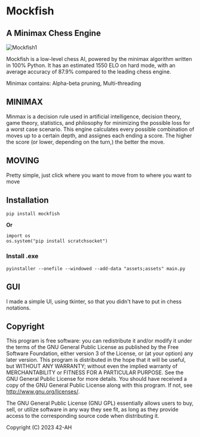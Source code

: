 # Mockfish
## A Minimax Chess Engine

![Mockfish1](https://github.com/42-AH/Mockfish/assets/162044943/5608db62-b128-449d-a010-fa8ca6a57051)





Mockfish is a low-level chess AI, powered by the minimax algorithm written in 100% Python.
It has an estimated 1550 ELO on hard mode, with an average accuracy of 87.9%  compared to the leading chess engine.

Minimax contains:
Alpha-beta pruning, 
Multi-threading


## MINIMAX
Minmax is a decision rule used in artificial intelligence, decision theory, game theory, statistics, and philosophy for minimizing the possible loss for a worst case scenario.
This engine calculates every possible combination of moves up to a certain depth, and assignes each ending a score. The higher the score (or lower, depending on the turn,) the better the move. 
## MOVING
Pretty simple, just click where you want to move from to where you want to move
## Installation
```pip install mockfish```

__Or__

```
import os
os.system("pip install scratchsocket")
```
### Install .exe
```pyinstaller --onefile --windowed --add-data "assets;assets" main.py```
## GUI
I made a simple UI, using tkinter, so that you didn't have to put in chess notations.

## Copyright

This program is free software: you can redistribute it and/or modify it under the terms of the GNU General Public License as published by the Free Software Foundation, either version 3 of the License, or (at your option) any later version.
This program is distributed in the hope that it will be useful, but WITHOUT ANY WARRANTY; without even the implied warranty of MERCHANTABILITY or FITNESS FOR A PARTICULAR PURPOSE. See the GNU General Public License for more details.
You should have received a copy of the GNU General Public License along with this program. If not, see http://www.gnu.org/licenses/.

The GNU General Public License (GNU GPL) essentially allows users to buy, sell, or utilize software in any way they see fit, as long as they provide access to the corresponding source code when distributing it.

Copyright (C) 2023 42-AH
